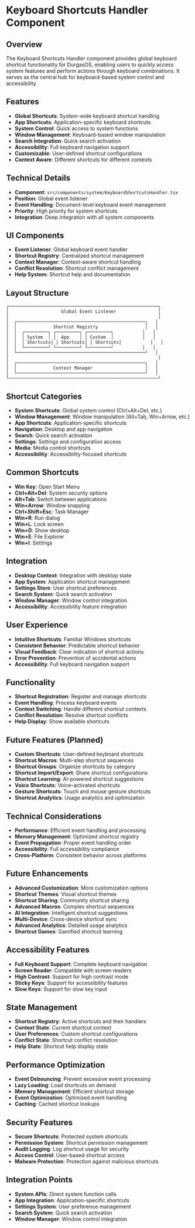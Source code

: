# Keyboard Shortcuts Handler Component

## Overview

The Keyboard Shortcuts Handler component provides global keyboard shortcut functionality for DurgasOS, enabling users to quickly access system features and perform actions through keyboard combinations. It serves as the central hub for keyboard-based system control and accessibility.

## Features

- **Global Shortcuts**: System-wide keyboard shortcut handling
- **App Shortcuts**: Application-specific keyboard shortcuts
- **System Control**: Quick access to system functions
- **Window Management**: Keyboard-based window manipulation
- **Search Integration**: Quick search activation
- **Accessibility**: Full keyboard navigation support
- **Customizable**: User-defined shortcut configurations
- **Context Aware**: Different shortcuts for different contexts

## Technical Details

- **Component**: `src/components/system/KeyboardShortcutsHandler.tsx`
- **Position**: Global event listener
- **Event Handling**: Document-level keyboard event management
- **Priority**: High priority for system shortcuts
- **Integration**: Deep integration with all system components

## UI Components

- **Event Listener**: Global keyboard event handler
- **Shortcut Registry**: Centralized shortcut management
- **Context Manager**: Context-aware shortcut handling
- **Conflict Resolution**: Shortcut conflict management
- **Help System**: Shortcut help and documentation

## Layout Structure

```
┌─────────────────────────────────────────────────────────┐
│                    Global Event Listener                │
│                                                         │
│  ┌─────────────────────────────────────────────────┐   │
│  │              Shortcut Registry                  │   │
│  │  ┌─────────┐ ┌─────────┐ ┌─────────┐           │   │
│  │  │ System  │ │  App    │ │ Custom  │           │   │
│  │  │ Shortcuts│ │ Shortcuts│ │ Shortcuts│           │   │
│  │  └─────────┘ └─────────┘ └─────────┘           │   │
│  └─────────────────────────────────────────────────┘   │
│                                                         │
│  ┌─────────────────────────────────────────────────┐   │
│  │              Context Manager                    │   │
│  └─────────────────────────────────────────────────┘   │
└─────────────────────────────────────────────────────────┘
```

## Shortcut Categories

- **System Shortcuts**: Global system control (Ctrl+Alt+Del, etc.)
- **Window Management**: Window manipulation (Alt+Tab, Win+Arrow, etc.)
- **App Shortcuts**: Application-specific shortcuts
- **Navigation**: Desktop and app navigation
- **Search**: Quick search activation
- **Settings**: Settings and configuration access
- **Media**: Media control shortcuts
- **Accessibility**: Accessibility-focused shortcuts

## Common Shortcuts

- **Win Key**: Open Start Menu
- **Ctrl+Alt+Del**: System security options
- **Alt+Tab**: Switch between applications
- **Win+Arrow**: Window snapping
- **Ctrl+Shift+Esc**: Task Manager
- **Win+R**: Run dialog
- **Win+L**: Lock screen
- **Win+D**: Show desktop
- **Win+E**: File Explorer
- **Win+I**: Settings

## Integration

- **Desktop Context**: Integration with desktop state
- **App System**: Application shortcut management
- **Settings Store**: User shortcut preferences
- **Search System**: Quick search activation
- **Window Manager**: Window control integration
- **Accessibility**: Accessibility feature integration

## User Experience

- **Intuitive Shortcuts**: Familiar Windows shortcuts
- **Consistent Behavior**: Predictable shortcut behavior
- **Visual Feedback**: Clear indication of shortcut actions
- **Error Prevention**: Prevention of accidental actions
- **Accessibility**: Full keyboard navigation support

## Functionality

- **Shortcut Registration**: Register and manage shortcuts
- **Event Handling**: Process keyboard events
- **Context Switching**: Handle different shortcut contexts
- **Conflict Resolution**: Resolve shortcut conflicts
- **Help Display**: Show available shortcuts

## Future Features (Planned)

- **Custom Shortcuts**: User-defined keyboard shortcuts
- **Shortcut Macros**: Multi-step shortcut sequences
- **Shortcut Groups**: Organize shortcuts by category
- **Shortcut Import/Export**: Share shortcut configurations
- **Shortcut Learning**: AI-powered shortcut suggestions
- **Voice Shortcuts**: Voice-activated shortcuts
- **Gesture Shortcuts**: Touch and mouse gesture shortcuts
- **Shortcut Analytics**: Usage analytics and optimization

## Technical Considerations

- **Performance**: Efficient event handling and processing
- **Memory Management**: Optimized shortcut registry
- **Event Propagation**: Proper event handling order
- **Accessibility**: Full accessibility compliance
- **Cross-Platform**: Consistent behavior across platforms

## Future Enhancements

- **Advanced Customization**: More customization options
- **Shortcut Themes**: Visual shortcut themes
- **Shortcut Sharing**: Community shortcut sharing
- **Advanced Macros**: Complex shortcut sequences
- **AI Integration**: Intelligent shortcut suggestions
- **Multi-Device**: Cross-device shortcut sync
- **Advanced Analytics**: Detailed usage analytics
- **Shortcut Games**: Gamified shortcut learning

## Accessibility Features

- **Full Keyboard Support**: Complete keyboard navigation
- **Screen Reader**: Compatible with screen readers
- **High Contrast**: Support for high contrast mode
- **Sticky Keys**: Support for accessibility features
- **Slow Keys**: Support for slow key input

## State Management

- **Shortcut Registry**: Active shortcuts and their handlers
- **Context State**: Current shortcut context
- **User Preferences**: Custom shortcut configurations
- **Conflict State**: Shortcut conflict resolution
- **Help State**: Shortcut help display state

## Performance Optimization

- **Event Debouncing**: Prevent excessive event processing
- **Lazy Loading**: Load shortcuts on demand
- **Memory Management**: Efficient shortcut storage
- **Event Optimization**: Optimized event handling
- **Caching**: Cached shortcut lookups

## Security Features

- **Secure Shortcuts**: Protected system shortcuts
- **Permission System**: Shortcut permission management
- **Audit Logging**: Log shortcut usage for security
- **Access Control**: User-based shortcut access
- **Malware Protection**: Protection against malicious shortcuts

## Integration Points

- **System APIs**: Direct system function calls
- **App Integration**: Application-specific shortcuts
- **Settings System**: User preference management
- **Search System**: Quick search activation
- **Window Manager**: Window control integration
